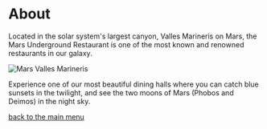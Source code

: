 # About

Located in the solar system's largest canyon, Valles Marineris on Mars, the Mars Underground Restaurant is one of the most known and renowned restaurants in our galaxy.  

![Mars Valles Marineris](images/mars-valles-marineris.jpg)

Experience one of our most beautiful dining halls where you can catch blue sunsets in the twilight, and see the two moons of Mars (Phobos and Deimos) in the night sky.

[back to the main menu](./main.md/)